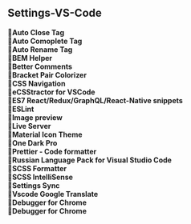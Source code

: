 ## Settings-VS-Code

:black_square_button:**Auto Close Tag**    
:black_square_button:**Auto Comoplete Tag**    
:black_square_button:**Auto Rename Tag**    
:black_square_button:**BEM Helper**    
:black_square_button:**Better Comments**    
:black_square_button:**Bracket Pair Colorizer**    
:black_square_button:**CSS Navigation**    
:black_square_button:**eCSStractor for VSCode**    
:black_square_button:**ES7 React/Redux/GraphQL/React-Native snippets**    
:black_square_button:**ESLint**    
:black_square_button:**Image preview**    
:black_square_button:**Live Server**    
:black_square_button:**Material Icon Theme**    
:black_square_button:**One Dark Pro**    
:black_square_button:**Prettier - Code formatter**    
:black_square_button:**Russian Language Pack for Visual Studio Code**    
:black_square_button:**SCSS Formatter**    
:black_square_button:**SCSS IntelliSense**    
:black_square_button:**Settings Sync**    
:black_square_button:**Vscode Google Translate**    
:black_square_button:**Debugger for Chrome**    
:black_square_button:**Debugger for Chrome**     
